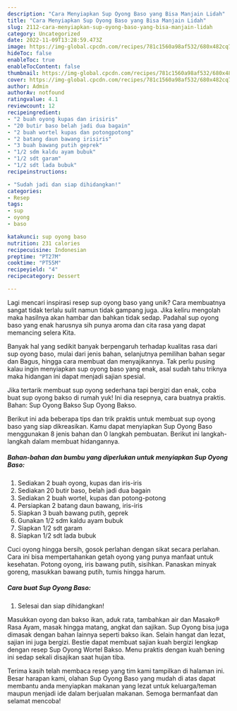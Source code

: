 ```yaml
---
description: "Cara Menyiapkan Sup Oyong Baso yang Bisa Manjain Lidah"
title: "Cara Menyiapkan Sup Oyong Baso yang Bisa Manjain Lidah"
slug: 2112-cara-menyiapkan-sup-oyong-baso-yang-bisa-manjain-lidah
category: Uncategorized
date: 2022-11-09T13:28:59.473Z
image: https://img-global.cpcdn.com/recipes/781c1560a98af532/680x482cq70/sup-oyong-baso-foto-resep-utama.jpg
hideToc: false
enableToc: true
enableTocContent: false
thumbnail: https://img-global.cpcdn.com/recipes/781c1560a98af532/680x482cq70/sup-oyong-baso-foto-resep-utama.jpg
cover: https://img-global.cpcdn.com/recipes/781c1560a98af532/680x482cq70/sup-oyong-baso-foto-resep-utama.jpg
author: Admin
authorAv: notfound
ratingvalue: 4.1
reviewcount: 12
recipeingredient:
- "2 buah oyong kupas dan irisiris"
- "20 butir baso belah jadi dua bagain"
- "2 buah wortel kupas dan potongpotong"
- "2 batang daun bawang irisiris"
- "3 buah bawang putih geprek"
- "1/2 sdm kaldu ayam bubuk"
- "1/2 sdt garam"
- "1/2 sdt lada bubuk"
recipeinstructions:

- "Sudah jadi dan siap dihidangkan!"
categories:
- Resep
tags:
- sup
- oyong
- baso

katakunci: sup oyong baso 
nutrition: 231 calories
recipecuisine: Indonesian
preptime: "PT27M"
cooktime: "PT55M"
recipeyield: "4"
recipecategory: Dessert

---
```





Lagi mencari inspirasi resep sup oyong baso yang unik? Cara membuatnya sangat tidak terlalu sulit namun tidak gampang juga. Jika keliru mengolah maka hasilnya akan hambar dan bahkan tidak sedap. Padahal sup oyong baso yang enak harusnya sih punya aroma dan cita rasa yang dapat memancing selera Kita.





Banyak hal yang sedikit banyak berpengaruh terhadap kualitas rasa dari sup oyong baso, mulai dari jenis bahan, selanjutnya pemilihan bahan segar dan Bagus, hingga cara membuat dan menyajikannya. Tak perlu pusing kalau ingin menyiapkan sup oyong baso yang enak,      asal sudah tahu triknya maka hidangan ini dapat menjadi sajian spesial.














Jika tertarik membuat sup oyong sederhana tapi bergizi dan enak, coba buat sup oyong bakso di rumah yuk! Ini dia resepnya, cara buatnya praktis. Bahan: Sup Oyong Bakso Sup Oyong Bakso.






Berikut ini ada beberapa tips dan trik praktis untuk membuat sup oyong baso yang siap dikreasikan. Kamu dapat menyiapkan Sup Oyong Baso menggunakan 8 jenis bahan dan 0 langkah pembuatan. Berikut ini langkah-langkah dalam membuat hidangannya.

<!--inarticleads1-->

##### Bahan-bahan dan bumbu yang diperlukan untuk menyiapkan Sup Oyong Baso:

1. Sediakan 2 buah oyong, kupas dan iris-iris
1. Sediakan 20 butir baso, belah jadi dua bagain
1. Sediakan 2 buah wortel, kupas dan potong-potong
1. Persiapkan 2 batang daun bawang, iris-iris
1. Siapkan 3 buah bawang putih, geprek
1. Gunakan 1/2 sdm kaldu ayam bubuk
1. Siapkan 1/2 sdt garam
1. Siapkan 1/2 sdt lada bubuk


Cuci oyong hingga bersih, gosok perlahan dengan sikat secara perlahan. Cara ini bisa mempertahankan getah oyong yang punya manfaat untuk kesehatan. Potong oyong, iris bawang putih, sisihkan. Panaskan minyak goreng, masukkan bawang putih, tumis hingga harum. 

<!--inarticleads2-->

##### Cara buat Sup Oyong Baso:


1. Selesai dan siap dihidangkan!

Masukkan oyong dan bakso ikan, aduk rata, tambahkan air dan Masako® Rasa Ayam, masak hingga matang, angkat dan sajikan. Sup Oyong bisa juga dimasak dengan bahan lainnya seperti bakso ikan. Selain hangat dan lezat, sajian ini juga bergizi. Bestie dapat membuat sajian kuah bergizi lengkap dengan resep Sup Oyong Wortel Bakso. Menu praktis dengan kuah bening ini sedap sekali disajikan saat hujan tiba. 

Terima kasih telah membaca resep yang tim kami tampilkan di halaman ini. Besar harapan kami, olahan Sup Oyong Baso yang mudah di atas dapat membantu anda menyiapkan makanan yang lezat untuk keluarga/teman maupun menjadi ide dalam berjualan makanan. Semoga bermanfaat dan selamat mencoba!
